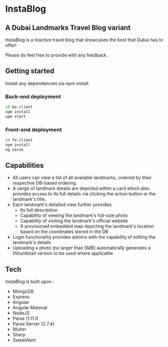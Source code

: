 # InstaBlog
## A Dubai Landmarks Travel Blog variant

InstaBlog is a reactive travel blog that showcases the best that Dubai has to offer! 

Please do feel free to provide with any feedback.

## Getting started
Install any dependencies via npm install.

### Back-end deployment
```sh
cd be-client
npm install
npm start
```

### Front-end deployment
```sh
cd fe-client
npm install
ng serve
```

## Capabilities
- All users can view a list of all available landmarks, ordered by their respective DB-based ordering
- A range of landmark details are depicted within a card which also provides access to its full details via clicking the action button or the landmark's title.
- Each landmark's detailed view further provides:
    - Its full description
    - Capability of viewing the landmark's full-size photo
    - Capability of visiting the landmark's official website
    - A provisioned embedded map depicting the landmark's location based on the coordinates stored in the DB
- Login functionality provides admins with the capability of editing the landmark's details
- Uploading a photo (no larger than 5MB) automatically generates a thhumbnail version to be used where applicable

## Tech
InstaBlog is built upon :
- MongoDB
- Express
- Angular
- Angular Material
- NodeJS
- Parse (1.11.1)
- Parse Server (2.7.4)
- Multer
- Sharp
- SweetAlert
